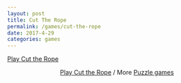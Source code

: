 ```yaml
---
layout: post
title: Cut The Rope
permalink: /games/cut-the-rope
date: 2017-4-29
categories: games
---
```

<!-- Place this code where you'd like the game to appear -->
<div class="miniclip-game-embed" data-game-name="cut-the-rope" data-theme="0" data-width="1024" data-height="576" data-language="en"><a href="http://www.miniclip.com/games/cut-the-rope/">Play Cut the Rope</a></div>
<p style="text-align:center;"><a href="http://www.miniclip.com/games/cut-the-rope/" target="_blank">Play Cut the Rope</a> / More <a href="http://www.miniclip.com/games/genre-1/" target="_blank">Puzzle games</a></p>

<!-- Insert this code before your </body> tag -->
<script src="//static.miniclipcdn.com/js/game-embed.js"></script>
